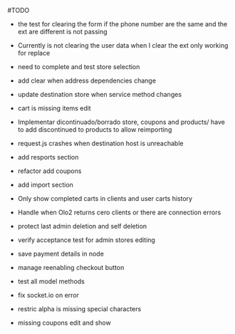  #TODO

- the test for clearing the form if the phone number are the same and the ext are different is not passing

- Currently is not clearing the user data when I clear the ext only working for replace

- need to complete and test store selection

- add clear when address dependencies change

- update destination store when service method changes

- cart is missing items edit

- Implementar dicontinuado/borrado store, coupons and products/ have to add discontinued to products to allow reimporting

- request.js crashes when destination host is unreachable

- add resports section

- refactor add coupons

- add import section

- Only show completed carts in clients and user carts history

- Handle when Olo2 returns cero clients or there are connection errors

- protect last admin deletion and self deletion

- verify acceptance test for admin stores editing

- save payment details in node

- manage reenabling checkout button

- test all model methods

- fix socket.io on error

- restric alpha is missing special characters

- missing coupons edit and show